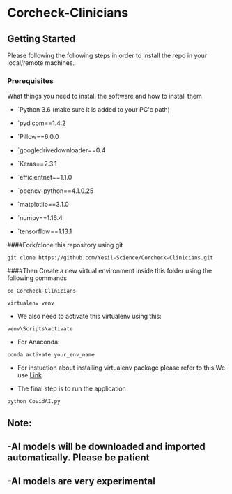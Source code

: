# Corcheck-Clinicians


## Getting Started

Please following the following steps in order to install the repo in your local/remote machines.

### Prerequisites

What things you need to install the software and how to install them


- `Python 3.6 (make sure it is added to your PC'c path)
- `pydicom==1.4.2

- `Pillow==6.0.0

- `googledrivedownloader==0.4
- `Keras==2.3.1
- `efficientnet==1.1.0
- `opencv-python==4.1.0.25
- `matplotlib==3.1.0
- `numpy==1.16.4
- `tensorflow==1.13.1


####Fork/clone this repository using git
```
git clone https://github.com/Yesil-Science/Corcheck-Clinicians.git
```
####Then Create a new virtual environment inside this folder using the following commands

```
cd Corcheck-Clinicians

virtualenv venv
```

* We also need to activate this virtualenv using this:

```
venv\Scripts\activate
```
* For Anaconda:
```
conda activate your_env_name
```

* For instuction about installing virtualenv package please refer to this We use [Link](https://www.geeksforgeeks.org/python-virtual-environment/).


* The final step is to run the application

```
python CovidAI.py
```
Note:
--------------
-AI models will be downloaded and imported automatically. Please be patient
--------------
-AI models are very experimental
--------------
